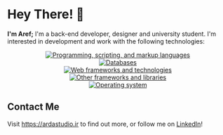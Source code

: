 # Hey There! 👋

**I'm Aref;** I'm a back-end developer, designer and university student. I'm interested in development and work with the following technologies:

<div align="center">
  <a href="#">
    <img src="https://skillicons.dev/icons?i=py,js,go,c" alt="Programming, scripting, and markup languages"><br>
    <img src="https://skillicons.dev/icons?i=postgres,sqlite,mongodb,redis" alt="Databases"><br>
    <img src="https://skillicons.dev/icons?i=django,flask,fastapi,wordpress" alt="Web frameworks and technologies"><br>
    <img src="https://skillicons.dev/icons?i=qt,pytorch,tensorflow,sklearn" alt="Other frameworks and libraries"><br>
    <img src="https://skillicons.dev/icons?i=windows,linux,bsd" alt="Operating system">
  </a>
</div>

## Contact Me

Visit <https://ardastudio.ir> to find out more, or follow me on [LinkedIn](https://www.linkedin.com/in/aref-daei)!

<!---
- 👋 Hi, I’m @aref-daei
- 👀 I’m interested in ...
- 🌱 I’m currently learning ...
- 💞️ I’m looking to collaborate on ...
- 📫 How to reach me ...
- 😄 Pronouns: ...
- ⚡ Fun fact: ...
--->
